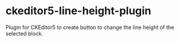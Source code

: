 # ckeditor5-line-height-plugin
Plugin for CKEditor5 to create button to change the line height of the selected block.
